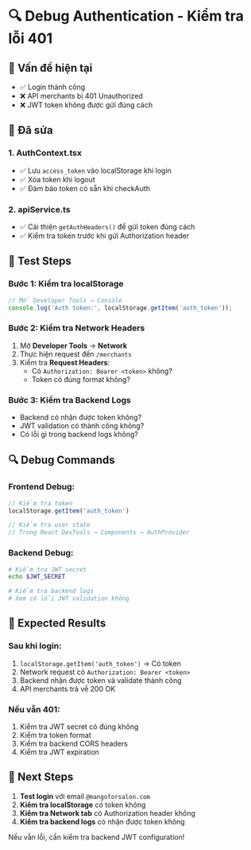 # 🔍 Debug Authentication - Kiểm tra lỗi 401

## 🚨 Vấn đề hiện tại

- ✅ Login thành công
- ❌ API merchants bị 401 Unauthorized
- ❌ JWT token không được gửi đúng cách

## 🔧 Đã sửa

### 1. **AuthContext.tsx**
- ✅ Lưu `access_token` vào localStorage khi login
- ✅ Xóa token khi logout
- ✅ Đảm bảo token có sẵn khi checkAuth

### 2. **apiService.ts**
- ✅ Cải thiện `getAuthHeaders()` để gửi token đúng cách
- ✅ Kiểm tra token trước khi gửi Authorization header

## 🧪 Test Steps

### **Bước 1: Kiểm tra localStorage**
```javascript
// Mở Developer Tools → Console
console.log('Auth token:', localStorage.getItem('auth_token'));
```

### **Bước 2: Kiểm tra Network Headers**
1. Mở **Developer Tools** → **Network**
2. Thực hiện request đến `/merchants`
3. Kiểm tra **Request Headers**:
   - Có `Authorization: Bearer <token>` không?
   - Token có đúng format không?

### **Bước 3: Kiểm tra Backend Logs**
- Backend có nhận được token không?
- JWT validation có thành công không?
- Có lỗi gì trong backend logs không?

## 🔍 Debug Commands

### **Frontend Debug:**
```javascript
// Kiểm tra token
localStorage.getItem('auth_token')

// Kiểm tra user state
// Trong React DevTools → Components → AuthProvider
```

### **Backend Debug:**
```bash
# Kiểm tra JWT secret
echo $JWT_SECRET

# Kiểm tra backend logs
# Xem có lỗi JWT validation không
```

## 🎯 Expected Results

### **Sau khi login:**
1. `localStorage.getItem('auth_token')` → Có token
2. Network request có `Authorization: Bearer <token>`
3. Backend nhận được token và validate thành công
4. API merchants trả về 200 OK

### **Nếu vẫn 401:**
1. Kiểm tra JWT secret có đúng không
2. Kiểm tra token format
3. Kiểm tra backend CORS headers
4. Kiểm tra JWT expiration

## 🚀 Next Steps

1. **Test login** với email `@mangoforsalon.com`
2. **Kiểm tra localStorage** có token không
3. **Kiểm tra Network tab** có Authorization header không
4. **Kiểm tra backend logs** có nhận được token không

Nếu vẫn lỗi, cần kiểm tra backend JWT configuration!

